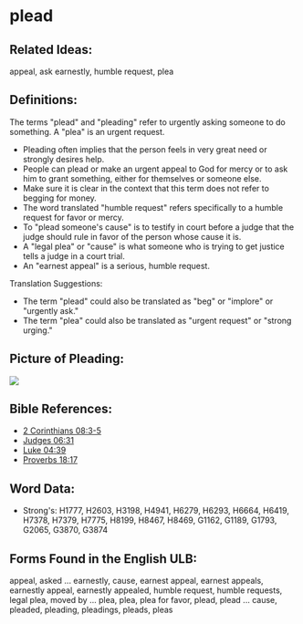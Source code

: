 # plead

## Related Ideas:

appeal, ask earnestly, humble request, plea

## Definitions:

The terms "plead" and "pleading" refer to urgently asking someone to do something. A "plea" is an urgent request.

* Pleading often implies that the person feels in very great need or strongly desires help.
* People can plead or make an urgent appeal to God for mercy or to ask him to grant something, either for themselves or someone else.
* Make sure it is clear in the context that this term does not refer to begging for money.
* The word translated "humble request" refers specifically to a humble request for favor or mercy.
* To "plead someone's cause" is to testify in court before a judge that the judge should rule in favor of the person whose cause it is.
* A "legal plea" or "cause" is what someone who is trying to get justice tells a judge in a court trial.
* An "earnest appeal" is a serious, humble request.

Translation Suggestions:

* The term "plead" could also be translated as "beg" or "implore" or "urgently ask."
* The term "plea" could also be translated as "urgent request" or "strong urging."

## Picture of Pleading:

<a href="https://content.bibletranslationtools.org/WycliffeAssociates/en_tw/raw/branch/master/PNGs/p/Plead.png"><img src="https://content.bibletranslationtools.org/WycliffeAssociates/en_tw/raw/branch/master/PNGs/p/Plead.png" ></a>

## Bible References:

* [2 Corinthians 08:3-5](rc://en/tn/help/2co/08/03)
* [Judges 06:31](rc://en/tn/help/jdg/06/31)
* [Luke 04:39](rc://en/tn/help/luk/04/39)
* [Proverbs 18:17](rc://en/tn/help/pro/18/17)

## Word Data:

* Strong's: H1777, H2603, H3198, H4941, H6279, H6293, H6664, H6419, H7378, H7379, H7775, H8199, H8467, H8469, G1162, G1189, G1793, G2065, G3870, G3874

## Forms Found in the English ULB:

appeal, asked ... earnestly, cause, earnest appeal, earnest appeals, earnestly appeal, earnestly appealed, humble request, humble requests, legal plea, moved by ... plea, plea, plea for favor, plead, plead ... cause, pleaded, pleading, pleadings, pleads, pleas
